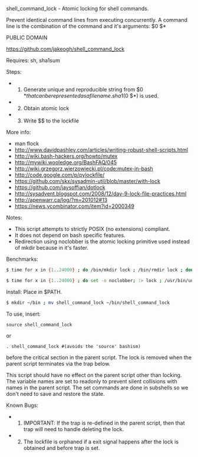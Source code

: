 shell_command_lock - Atomic locking for shell commands.

Prevent identical command lines from executing concurrently.
A command line is the combination of the command and it's arguments: $0 $*

PUBLIC DOMAIN

https://github.com/jakeogh/shell_command_lock

Requires: sh, sha1sum

Steps:

- 1. Generate unique and reproducible string from $0 $* that can be represented as a file name. sha1($0 $*) is used.
- 2. Obtain atomic lock
- 3. Write $$ to the lockfile

More info:

 - man flock
 - http://www.davidpashley.com/articles/writing-robust-shell-scripts.html
 - http://wiki.bash-hackers.org/howto/mutex
 - http://mywiki.wooledge.org/BashFAQ/045
 - http://wiki.grzegorz.wierzowiecki.pl/code:mutex-in-bash
 - http://code.google.com/p/pylockfile/
 - https://github.com/skx/sysadmin-util/blob/master/with-lock
 - https://github.com/jaysoffian/dotlock
 - http://sysadvent.blogspot.com/2008/12/day-9-lock-file-practices.html
 - http://apenwarr.ca/log/?m=201012#13
 - https://news.ycombinator.com/item?id=2000349

Notes:

- This script attempts to strictly POSIX (no extensions) compliant.
- It does not depend on bash specific features.
- Redirection using noclobber is the atomic locking primitive used instead of mkdir because in it's faster.

Benchmarks:
``` sh
$ time for x in {1..24000} ; do /bin/mkdir lock ; /bin/rmdir lock ; done
```
``` sh
$ time for x in {1..24000} ; do set -o noclobber; :> lock ; /usr/bin/unlink lock ; done
```

Install: Place in $PATH.

```sh
$ mkdir ~/bin ; mv shell_command_lock ~/bin/shell_command_lock
```

To use, insert:
```
source shell_command_lock
```
or
```
. shell_command_lock #(avoids the 'source' bashism)
```
before the critical section in the parent script. The lock is removed when
the parent script terminates via the trap below.

This script should have no effect on the parent script other than locking. The variable names are set to readonly to prevent silent collisions with names in the parent script. The set commands are done in subshells so we don't need to save and restore the state.

Known Bugs:

- 1. IMPORTANT: If the trap is re-defined in the parent script, then that trap will need to handle deleting the lock.
- 2. The lockfile is orphaned if a exit signal happens after the lock is obtained and before trap is set.
